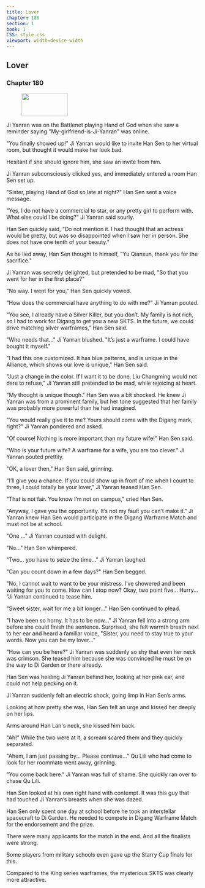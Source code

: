 ```yaml
---
title: Lover
chapter: 180
section: 1
book: 1
CSS: style.css
viewport: width=device-width
---
```


## Lover

### Chapter 180

<figure>
	<img src="../Images/gem.gif" alt="" id="gem" width="120" height="60" />
</figure>

Ji Yanran was on the Battlenet playing Hand of God when she saw a reminder saying "My-girlfriend-is-Ji-Yanran" was online.

"You finally showed up!" Ji Yanran would like to invite Han Sen to her virtual room, but thought it would make her look bad.

Hesitant if she should ignore him, she saw an invite from him.

Ji Yanran subconsciously clicked yes, and immediately entered a room Han Sen set up.

"Sister, playing Hand of God so late at night?" Han Sen sent a voice message.

"Yes, I do not have a commercial to star, or any pretty girl to perform with. What else could I be doing?" Ji Yanran said sourly.

Han Sen quickly said, "Do not mention it. I had thought that an actress would be pretty, but was so disappointed when I saw her in person. She does not have one tenth of your beauty."

As he lied away, Han Sen thought to himself, "Yu Qianxun, thank you for the sacrifice."

Ji Yanran was secretly delighted, but pretended to be mad, "So that you went for her in the first place?"

"No way. I went for you," Han Sen quickly vowed.

"How does the commercial have anything to do with me?" Ji Yanran pouted.

"You see, I already have a Silver Killer, but you don’t. My family is not rich, so I had to work for Digang to get you a new SKTS. In the future, we could drive matching silver warframes," Han Sen said.

"Who needs that..." Ji Yanran blushed. "It’s just a warframe. I could have bought it myself."

"I had this one customized. It has blue patterns, and is unique in the Alliance, which shows our love is unique," Han Sen said.

"Just a change in the color. If I want it to be done, Liu Changming would not dare to refuse," Ji Yanran still pretended to be mad, while rejoicing at heart.

"My thought is unique though." Han Sen was a bit shocked. He knew Ji Yanran was from a prominent family, but her tone suggested that her family was probably more powerful than he had imagined.

"You would really give it to me? Yours should come with the Digang mark, right?" Ji Yanran pondered and asked.

"Of course! Nothing is more important than my future wife!" Han Sen said.

"Who is your future wife? A warframe for a wife, you are too clever." Ji Yanran pouted prettily.

"OK, a lover then," Han Sen said, grinning.

"I’ll give you a chance. If you could show up in front of me when I count to three, I could totally be your lover," Ji Yanran teased Han Sen.

"That is not fair. You know I’m not on campus," cried Han Sen.

"Anyway, I gave you the opportunity. It’s not my fault you can’t make it." Ji Yanran knew Han Sen would participate in the Digang Warframe Match and must not be at school.

"One ..." Ji Yanran counted with delight.

"No..." Han Sen whimpered.

"Two... you have to seize the time..." Ji Yanran laughed.

"Can you count down in a few days?" Han Sen begged.

"No, I cannot wait to want to be your mistress. I’ve showered and been waiting for you to come. How can I stop now? Okay, two point five… Hurry... "Ji Yanran continued to tease him.

"Sweet sister, wait for me a bit longer..." Han Sen continued to plead.

"I have been so horny. It has to be now..." Ji Yanran fell into a strong arm before she could finish the sentence. Surprised, she felt warmth breath next to her ear and heard a familiar voice, "Sister, you need to stay true to your words. Now you can be my lover…"

"How can you be here?" Ji Yanran was suddenly so shy that even her neck was crimson. She teased him because she was convinced he must be on the way to Di Garden or there already.

Han Sen was holding Ji Yanran behind her, looking at her pink ear, and could not help pecking on it.

Ji Yanran suddenly felt an electric shock, going limp in Han Sen’s arms.

Looking at how pretty she was, Han Sen felt an urge and kissed her deeply on her lips.

Arms around Han Lan's neck, she kissed him back.

"Ah!" While the two were at it, a scream scared them and they quickly separated.

"Ahem, I am just passing by... Please continue..." Qu Lili who had come to look for her roommate went away, grinning.

"You come back here." Ji Yanran was full of shame. She quickly ran over to chase Qu Lili.

Han Sen looked at his own right hand with contempt. It was this guy that had touched Ji Yanran’s breasts when she was dazed.

Han Sen only spent one day at school before he took an interstellar spacecraft to Di Garden. He needed to compete in Digang Warframe Match for the endorsement and the prize.

There were many applicants for the match in the end. And all the finalists were strong.

Some players from military schools even gave up the Starry Cup finals for this.

Compared to the King series warframes, the mysterious SKTS was clearly more attractive.